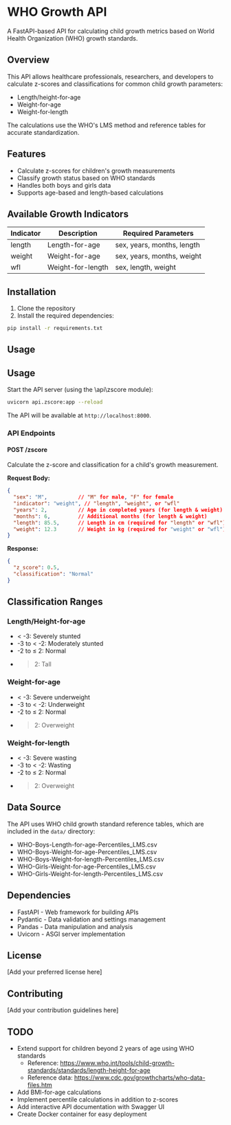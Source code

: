 # WHO Growth API

A FastAPI-based API for calculating child growth metrics based on World Health Organization (WHO) growth standards.

## Overview

This API allows healthcare professionals, researchers, and developers to calculate z-scores and classifications for common child growth parameters:

- Length/height-for-age
- Weight-for-age
- Weight-for-length

The calculations use the WHO's LMS method and reference tables for accurate standardization.

## Features

- Calculate z-scores for children's growth measurements
- Classify growth status based on WHO standards
- Handles both boys and girls data
- Supports age-based and length-based calculations

## Available Growth Indicators

| Indicator | Description | Required Parameters |
|-----------|-------------|---------------------|
| length    | Length-for-age | sex, years, months, length |
| weight    | Weight-for-age | sex, years, months, weight |
| wfl       | Weight-for-length | sex, length, weight |

## Installation

1. Clone the repository
2. Install the required dependencies:

```bash
pip install -r requirements.txt
```

## Usage

## Usage

Start the API server (using the \\api\\zscore module):

```bash
uvicorn api.zscore:app --reload
```

The API will be available at `http://localhost:8000`.

### API Endpoints

#### POST /zscore

Calculate the z-score and classification for a child's growth measurement.

**Request Body:**

```json
{
  "sex": "M",          // "M" for male, "F" for female
  "indicator": "weight", // "length", "weight", or "wfl"
  "years": 2,          // Age in completed years (for length & weight)
  "months": 6,         // Additional months (for length & weight)
  "length": 85.5,      // Length in cm (required for "length" or "wfl")
  "weight": 12.3       // Weight in kg (required for "weight" or "wfl")
}
```

**Response:**

```json
{
  "z_score": 0.5,
  "classification": "Normal"
}
```

## Classification Ranges

### Length/Height-for-age
- < -3: Severely stunted
- -3 to < -2: Moderately stunted
- -2 to ≤ 2: Normal
- > 2: Tall

### Weight-for-age
- < -3: Severe underweight
- -3 to < -2: Underweight
- -2 to ≤ 2: Normal
- > 2: Overweight

### Weight-for-length
- < -3: Severe wasting
- -3 to < -2: Wasting
- -2 to ≤ 2: Normal
- > 2: Overweight

## Data Source

The API uses WHO child growth standard reference tables, which are included in the `data/` directory:
- WHO-Boys-Length-for-age-Percentiles_LMS.csv
- WHO-Boys-Weight-for-age-Percentiles_LMS.csv
- WHO-Boys-Weight-for-length-Percentiles_LMS.csv
- WHO-Girls-Weight-for-age-Percentiles_LMS.csv
- WHO-Girls-Weight-for-length-Percentiles_LMS.csv

## Dependencies

- FastAPI - Web framework for building APIs
- Pydantic - Data validation and settings management
- Pandas - Data manipulation and analysis
- Uvicorn - ASGI server implementation

## License

[Add your preferred license here]

## Contributing

[Add your contribution guidelines here]

## TODO

- Extend support for children beyond 2 years of age using WHO standards
  - Reference: https://www.who.int/tools/child-growth-standards/standards/length-height-for-age
  - Reference data: https://www.cdc.gov/growthcharts/who-data-files.htm
- Add BMI-for-age calculations
- Implement percentile calculations in addition to z-scores
- Add interactive API documentation with Swagger UI
- Create Docker container for easy deployment
